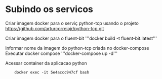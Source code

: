 # Subindo os servicos
Criar imagem docker para o serviç python-tcp usando  o projeto https://github.com/arturcorreiajr/python-tcp.git 

Criar imagem docker para o fluent-bit 
    '''docker build -t fluent-bit:latest'''

Informar nome da imagem  do python-tcp  criada no docker-compose 
Executar docker compose
    '''docker-compose up -d'''

Acessar container da aplicacao python
```console 
    docker exec -it 5e4accc947cf bash
```




